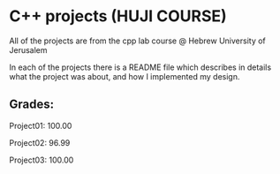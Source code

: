 # C++ projects (HUJI COURSE)
All of the projects are from the cpp lab course @ Hebrew University of Jerusalem

In each of the projects there is a README file which describes in details what the project was about,
and how I implemented my design.

## Grades:

Project01: 100.00

Project02: 96.99

Project03: 	100.00
